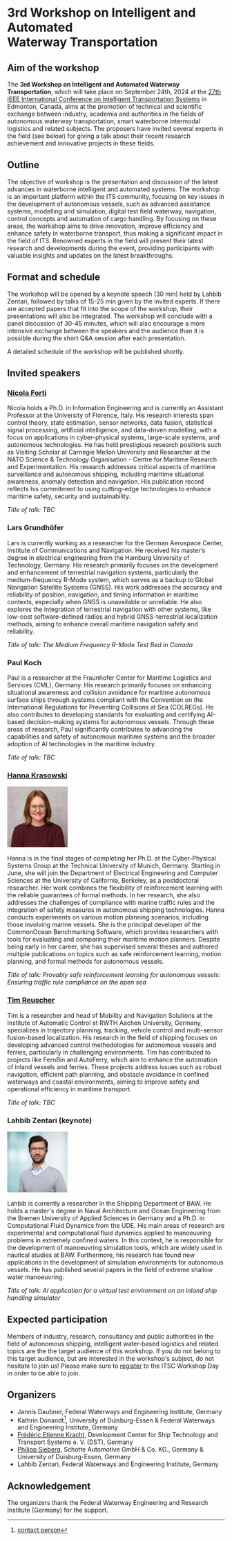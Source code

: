 # 3rd Workshop on Intelligent and Automated <br /> Waterway Transportation 

## Aim of the workshop

The **3rd Workshop on Intelligent and Automated Waterway Transportation**, which will take place on September 24th, 2024 at the [27th IEEE International Conference on Intelligent Transportation Systems](https://ieee-itsc.org/2024/) in Edmonton, Canada, aims at the promotion of technical and scientific exchange between industry, academia and authorities in the fields of autonomous waterway transportation, smart waterborne intermodal logistics and related subjects. The proposers have invited several experts in the field (see below) for giving a talk about their recent research achievement and innovative projects in these fields. 	

## Outline

The objective of workshop is the presentation and discussion of the latest advances in waterborne intelligent and automated systems. The workshop is an important platform within the ITS community, focusing on key issues in the development of autonomous vessels, such as advanced assistance systems, modelling and simulation, digital test field waterway, navigation, control concepts and automation of cargo handling. By focusing on these areas, the workshop aims to drive innovation, improve efficiency and enhance safety in waterborne transport, thus making a significant impact in the field of ITS. Renowned experts in the field will present their latest research and developments during the event, providing participants with valuable insights and updates on the latest breakthroughs.

## Format and schedule

The workshop will be opened by a keynote speech (30 min) held by Lahbib Zentari, followed by talks of 15-25 min given by the invited experts. If there are accepted papers that fit into the scope of the workshop, their presentations will also be integrated. The workshop will conclude with a panel discussion of 30-45 minutes, which will also encourage a more intensive exchange between the speakers and the audience than it is possible during the short Q&A session after each presentation. 

A detailed schedule of the workshop will be published shortly. 

## Invited speakers

### [Nicola Forti](https://nicolaforti.com/)
Nicola holds a Ph.D. in Information Engineering and is currently an Assistant Professor at the University of Florence, Italy. His research interests span control theory, state estimation, sensor networks, data fusion, statistical signal processing, artificial intelligence, and data-driven modelling, with a focus on applications in cyber-physical systems, large-scale systems, and autonomous technologies. He has held prestigious research positions such as Visiting Scholar at Carnegie Mellon University and Researcher at the NATO Science & Technology Organisation - Centre for Maritime Research and Experimentation. His research addresses critical aspects of maritime surveillance and autonomous shipping, including maritime situational awareness, anomaly detection and navigation. His publication record reflects his commitment to using cutting-edge technologies to enhance maritime safety, security and sustainability. 

_Title of talk: TBC_

### Lars Grundhöfer
Lars is currently working as a researcher for the German Aerospace Center, Institute of Communications and Navigation. He received his master’s degree in electrical engineering from the Hamburg University of Technology, Germany. His research primarily focuses on the development and enhancement of terrestrial navigation systems, particularly the medium-frequency R-Mode system, which serves as a backup to Global Navigation Satellite Systems (GNSS). His work addresses the accuracy and reliability of position, navigation, and timing information in maritime contexts, especially when GNSS is unavailable or unreliable. He also explores the integration of terrestrial navigation with other systems, like low-cost software-defined radios and hybrid GNSS-terrestrial localization methods, aiming to enhance overall maritime navigation safety and reliability.

_Title of talk: The Medium Frequency R-Mode Test Bed in Canada_

### Paul Koch

Paul is a researcher at the Fraunhofer Center for Maritime Logistics and Services (CML), Germany.  His research primarily focuses on enhancing situational awareness and collision avoidance for maritime autonomous surface ships through systems compliant with the Convention on the International Regulations for Preventing Collisions at Sea (COLREGs). He also contributes to developing standards for evaluating and certifying AI-based decision-making systems for autonomous vessels. Through these areas of research, Paul significantly contributes to advancing the capabilities and safety of autonomous maritime systems and the broader adoption of AI technologies in the maritime industry.

_Title of talk: TBC_

### [Hanna Krasowski](https://hanna.krasowski.io/)

<img src="https://github.com/IAWTWorkshopITSC/2024/blob/main/Hanna_Krasowski2024_small_cut.jpg" alt="Krasowski" float="left" width="140"/> 

Hanna is in the final stages of completing her Ph.D. at the Cyber-Physical Systems Group at the Technical University of Munich, Germany. Starting in June, she will join the Department of Electrical Engineering and Computer Sciences at the University of California, Berkeley, as a postdoctoral researcher. Her work combines the flexibility of reinforcement learning with the reliable guarantees of formal methods. In her research, she also addresses the challenges of compliance with marine traffic rules and the integration of safety measures in autonomous shipping technologies. Hanna conducts experiments on various motion planning scenarios, including those involving marine vessels. She is the principal developer of the CommonOcean Benchmarking Software, which provides researchers with tools for evaluating and comparing their maritime motion planners. Despite being early in her career, she has supervised several theses and authored multiple publications on topics such as safe reinforcement learning, motion planning, and formal methods for autonomous vessels. 

_Title of talk: Provably safe reinforcement learning for autonomous vessels: Ensuring traffic rule compliance on the open sea_

### [Tim Reuscher](https://www.irt.rwth-aachen.de/cms/irt/das-institut/team/mobilitaet-und-navigation/abteilungsleiter/~rxbo/tim-reuscher/?allou=1)

Tim is a researcher and head of Mobility and Navigation Solutions at the Institute of Automatic Control at RWTH Aachen University, Germany, specializes in trajectory planning, tracking, vehicle control and multi-sensor fusion-based localization. His research in the field of shipping focuses on developing advanced control methodologies for autonomous vessels and ferries, particularly in challenging environments. Tim has contributed to projects like FernBin and AutoFerry, which aim to enhance the automation of inland vessels and ferries. These projects address issues such as robust navigation, efficient path planning, and obstacle avoidance in confined waterways and coastal environments, aiming to improve safety and operational efficiency in maritime transport. 

_Title of talk: TBC_

### Lahbib Zentari (keynote)

<img src="https://github.com/IAWTWorkshopITSC/2024/blob/main/zentari_lahbib.jpg" alt="Zentari" float="left" width="140"/> 

Lahbib is currently a researcher in the Shipping Department of BAW. He holds a master's degree in Naval Architecture and Ocean Engineering from the Bremen University of Applied Sciences in Germany and a Ph.D. in Computational Fluid Dynamics from the UDE. His main areas of research are experimental and computational fluid dynamics applied to manoeuvring problems in extremely confined waters. In this context, he is responsible for the development of manoeuvring simulation tools, which are widely used in nautical studies at BAW. Furthermore, his research has found new applications in the development of simulation environments for autonomous vessels. He has published several papers in the field of extreme shallow water manoeuvring.

_Title of talk: AI application for a virtual test environment on an inland ship handling simulator_


## Expected participation

Members of industry, research, consultancy and public authorities in the field of autonomous shipping, intelligent water-based logistics and related topics are the the target audience of this workshop. If you do not belong to this target audience, but are interested in the workshop's subject, do not hesitate to join us! 
Please make sure to [register](https://ieee-itsc.org/2024/registration/) to the ITSC Workshop Day in order to be able to join. 

## Organizers

* Jannis Daubner, Federal Waterways and Engineering Institute, Germany
*	Kathrin Donandt[^1], University of Duisburg-Essen & Federal Waterways and Engineering Institute, Germany
* [Frédéric Etienne Kracht](https://www.uni-due.de/mechatronik/team/kracht.php), Development Center for Ship Technology and Transport Systems e. V. (DST), Germany
* [Philipp Sieberg](https://www.uni-due.de/mechatronik/team/sieberg.php), Schotte Automotive GmbH & Co. KG., Germany & University of Duisburg-Essen, Germany
* Lahbib Zentari, Federal Waterways and Engineering Institute, Germany

## Acknowledgement

The organizers thank the Federal Waterway Engineering and Research Institute (Germany) for the support. 

[^1]: [contact person](mailto:kathrin.donandt@web.de?subject=IEEEITSCWorkshop)
